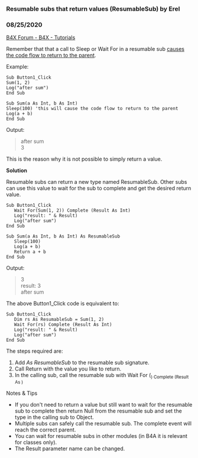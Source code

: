 ###  Resumable subs that return values (ResumableSub) by Erel
### 08/25/2020
[B4X Forum - B4X - Tutorials](https://www.b4x.com/android/forum/threads/82670/)

Remember that that a call to Sleep or Wait For in a resumable sub [causes the code flow to return to the parent](https://www.b4x.com/android/forum/threads/78601).  
  
Example:  

```B4X
Sub Button1_Click  
Sum(1, 2)  
Log("after sum")  
End Sub  
  
Sub Sum(a As Int, b As Int)  
Sleep(100) 'this will cause the code flow to return to the parent  
Log(a + b)  
End Sub
```

  
Output:  
> after sum  
> 3

  
This is the reason why it is not possible to simply return a value.  
  
**Solution**  
  
Resumable subs can return a new type named ResumableSub. Other subs can use this value to wait for the sub to complete and get the desired return value.  

```B4X
Sub Button1_Click  
   Wait For(Sum(1, 2)) Complete (Result As Int)  
   Log("result: " & Result)  
   Log("after sum")  
End Sub  
  
Sub Sum(a As Int, b As Int) As ResumableSub  
   Sleep(100)  
   Log(a + b)  
   Return a + b  
End Sub
```

  
  
Output:  
> 3  
> result: 3  
> after sum

  
The above Button1\_Click code is equivalent to:  

```B4X
Sub Button1_Click  
   Dim rs As ResumableSub = Sum(1, 2)  
   Wait For(rs) Complete (Result As Int)  
   Log("result: " & Result)  
   Log("after sum")  
End Sub
```

  
  
The steps required are:  
  
1. Add *As ResumableSub* to the resumable sub signature.  
2. Call Return with the value you like to return.  
3. In the calling sub, call the resumable sub with Wait For (<sub here>) Complete (Result As <matching type>)  
  
Notes & Tips  
  
- If you don't need to return a value but still want to wait for the resumable sub to complete then return Null from the resumable sub and set the type in the calling sub to Object.  
- Multiple subs can safely call the resumable sub. The complete event will reach the correct parent.  
- You can wait for resumable subs in other modules (in B4A it is relevant for classes only).  
- The Result parameter name can be changed.